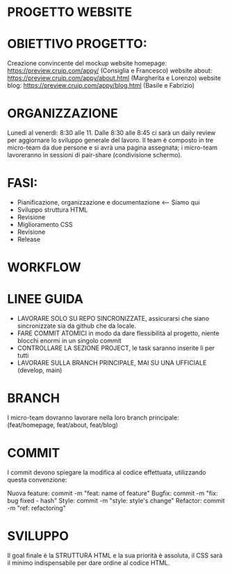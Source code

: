 # PROGETTO WEBSITE

# OBIETTIVO PROGETTO:
Creazione convincente del mockup
website homepage: https://preview.cruip.com/appy/ (Consiglia e Francesco)
website about: https://preview.cruip.com/appy/about.html (Margherita e Lorenzo)
website blog: https://preview.cruip.com/appy/blog.html (Basile e Fabrizio)

# ORGANIZZAZIONE
Lunedì al venerdì: 8:30 alle 11.
Dalle 8:30 alle 8:45 ci sarà un daily review per aggiornare lo sviluppo generale del lavoro. 
Il team è composto in tre micro-team da due persone e si avrà una pagina assegnata; i micro-team lavoreranno in sessioni di pair-share (condivisione schermo). 


# FASI:
- Pianificazione, organizzazione e documentazione <-- Siamo qui
- Sviluppo struttura HTML
- Revisione
- Miglioramento CSS
- Revisione
- Release

# WORKFLOW

# LINEE GUIDA
- LAVORARE SOLO SU REPO SINCRONIZZATE, assicurarsi che siano sincronizzate sia da github che da locale.
- FARE COMMIT ATOMICI in modo da dare flessibilità al progetto, niente blocchi enormi in un singolo commit
- CONTROLLARE LA SEZIONE PROJECT, le task saranno inserite lì per tutti
- LAVORARE SULLA BRANCH PRINCIPALE, MAI SU UNA UFFICIALE (develop, main)

# BRANCH 
I micro-team dovranno lavorare nella loro branch principale: (feat/homepage, feat/about, feat/blog) 

# COMMIT 
I commit devono spiegare la modifica al codice effettuata, utilizzando questa convenzione:

Nuova feature:       commit -m "feat: name of feature" 
Bugfix:              commit -m "fix: bug fixed - hash"
Style:               commit -m "style: style's change" 
Refactor:            commit -m "ref: refactoring"

# SVILUPPO
Il goal finale è la STRUTTURA HTML e la sua priorità è assoluta, il CSS sarà il minimo indispensabile per dare ordine al codice HTML.
